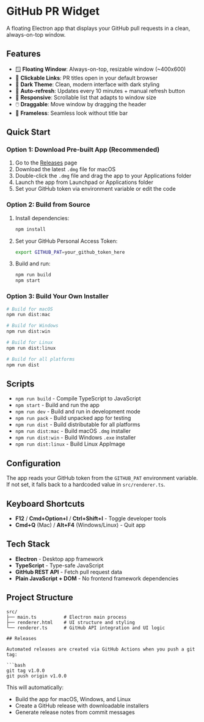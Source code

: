 # GitHub PR Widget

A floating Electron app that displays your GitHub pull requests in a clean, always-on-top window.

## Features

- 🪟 **Floating Window**: Always-on-top, resizable window (~400x600)
- 🔗 **Clickable Links**: PR titles open in your default browser
- 🎨 **Dark Theme**: Clean, modern interface with dark styling
- 🔄 **Auto-refresh**: Updates every 10 minutes + manual refresh button
- 📱 **Responsive**: Scrollable list that adapts to window size
- 🖱️ **Draggable**: Move window by dragging the header
- 🚫 **Frameless**: Seamless look without title bar

## Quick Start

### Option 1: Download Pre-built App (Recommended)

1. Go to the [Releases](https://github.com/blakehaddad/github-pr-widget/releases) page
2. Download the latest `.dmg` file for macOS
3. Double-click the `.dmg` file and drag the app to your Applications folder
4. Launch the app from Launchpad or Applications folder
5. Set your GitHub token via environment variable or edit the code

### Option 2: Build from Source

1. Install dependencies:
   ```bash
   npm install
   ```

2. Set your GitHub Personal Access Token:
   ```bash
   export GITHUB_PAT=your_github_token_here
   ```

3. Build and run:
   ```bash
   npm run build
   npm start
   ```

### Option 3: Build Your Own Installer

```bash
# Build for macOS
npm run dist:mac

# Build for Windows
npm run dist:win

# Build for Linux
npm run dist:linux

# Build for all platforms
npm run dist
```

## Scripts

- `npm run build` - Compile TypeScript to JavaScript
- `npm start` - Build and run the app
- `npm run dev` - Build and run in development mode
- `npm run pack` - Build unpacked app for testing
- `npm run dist` - Build distributable for all platforms
- `npm run dist:mac` - Build macOS `.dmg` installer
- `npm run dist:win` - Build Windows `.exe` installer
- `npm run dist:linux` - Build Linux AppImage

## Configuration

The app reads your GitHub token from the `GITHUB_PAT` environment variable. If not set, it falls back to a hardcoded value in `src/renderer.ts`.

## Keyboard Shortcuts

- **F12** / **Cmd+Option+I** / **Ctrl+Shift+I** - Toggle developer tools
- **Cmd+Q** (Mac) / **Alt+F4** (Windows/Linux) - Quit app

## Tech Stack

- **Electron** - Desktop app framework
- **TypeScript** - Type-safe JavaScript
- **GitHub REST API** - Fetch pull request data
- **Plain JavaScript + DOM** - No frontend framework dependencies

## Project Structure

```
src/
├── main.ts          # Electron main process
├── renderer.html    # UI structure and styling
└── renderer.ts      # GitHub API integration and UI logic

## Releases

Automated releases are created via GitHub Actions when you push a git tag:

```bash
git tag v1.0.0
git push origin v1.0.0
```

This will automatically:
- Build the app for macOS, Windows, and Linux
- Create a GitHub release with downloadable installers
- Generate release notes from commit messages